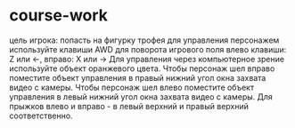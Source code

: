 # course-work
цель игрока: попасть на фигурку трофея
для управления персонажем используйте клавиши AWD
для поворота игрового поля влево клавиши: Z или <-, вправо: X или ->
Для управления через компьютерное зрение используйте объект оранжевого цвета.
  Чтобы персонаж шел вправо поместите объект управления в правый нижний угол окна захвата видео с камеры.
  Чтобы персонаж шел влево  поместите объект управления в левый нижний угол окна захвата видео с камеры.
  Для прыжков влево и вправо - в левый верхний и правый верхний соответственно.
